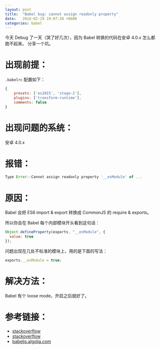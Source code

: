 ```yaml
---
layout: post
title:  "Babel bug: cannot assign readonly property"
date:   2016-02-19 19:07:38 +0800
categories: babel
---
```


今天 Debug 了一天（哭了好几次），因为 Babel 转换的代码在安卓 4.0.x 怎么都跑不起来。
分享一个坑。

# 出现前提：

`.babelrc` 配置如下：

``` javascript
{
    presets: ['es2015', 'stage-2'],
    plugins: ['transform-runtime'],
    comments: false
}
```

# 出现问题的系统：

安卓 4.0.x

# 报错：

``` javascript
Type Error::Cannot assign readonly property '__esModule' of ...
```

# 原因：

Babel 会把 ES6 import & export 转换成 CommonJS 的 require & exports。

所以你会在 Babel 每个内部模块开头看到这句话：

``` javascript
Object.defineProperty(exports, "__esModule", {
  value: true
});
```

问题出现在几处不标准的模块上，用的是下面的写法：

``` javascript
exports.__esModule = true;
```

# 解决方法：

Babel 有个 loose mode，开启之后就好了。

# 参考链接：

* [stackoverflow](http://stackoverflow.com/questions/27519836/uncaught-typeerror-cannot-assign-to-read-only-property)
* [stackoverflow](http://stackoverflow.com/questions/33087009/reactjs-babeljs-webpack-fails-on-android-4-0-x)
* [babeljs.algolia.com](https://babeljs.algolia.com/docs/advanced/loose/)
